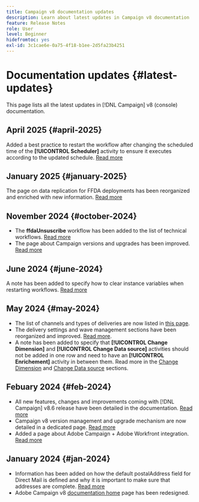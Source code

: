 ```yaml
---
title: Campaign v8 documentation updates
description: Learn about latest updates in Campaign v8 documentation
feature: Release Notes
role: User
level: Beginner
hidefromtoc: yes
exl-id: 3c1cae6e-0a75-4f18-b1ee-2d5fa23b4251
---
```

# Documentation updates {#latest-updates}

This page lists all the latest updates in [!DNL Campaign] v8 (console) documentation.

## April 2025 {#april-2025}

Added a best practice to restart the workflow after changing the scheduled time of the **[!UICONTROL Scheduler]** activity to ensure it executes according to the updated schedule. [Read more](../../automation/workflow/scheduler.md)

## January 2025 {#january-2025}

The page on data replication for FFDA deployments has been reorganized and enriched with new information. [Read more](../architecture/replication.md)

## November 2024 {#october-2024}

* The **ffdaUnsuscribe** workflow has been added to the list of technical workflows. [Read more](../../automation/workflow/technical-workflows.md)
* The page about Campaign versions and upgrades has been improved. [Read more](upgrades.md)

## June 2024 {#june-2024}

A note has been added to specify how to clear instance variables when restarting workflows. [Read more](../../automation/workflow/start-a-workflow.md)

## May 2024 {#may-2024}

* The list of channels and types of deliveries are now listed in [this page](create-message.md).
* The delivery settings and wave management sections have been reorganized and improved. [Read more](../send/configure-and-send.md).
* A note has been added to specify that **[!UICONTROL Change Dimension]** and **[!UICONTROL Change Data source]** activities should not be added in one row and need to have an **[!UICONTROL Enrichement]** activity in between them. Read more in the [Change Dimension](../../automation/workflow/change-dimension.md) and [Change Data source](../../automation/workflow/change-data-source.md) sections.

## Febuary 2024 {#feb-2024}

* All new features, changes and improvements coming with [!DNL Campaign] v8.6 release have been detailed in the documentation. [Read more](release-notes.md)
* Campaign v8 version management and upgrade mechanism are now detailed in a dedicated page. [Read more](upgrades.md)
* Added a page about Adobe Campaign + Adobe Workfront integration. [Read more](../connect/ac-workfront.md)

## January 2024 {#jan-2024}

* Information has been added on how the default postalAddress field for Direct Mail is defined and why it is important to make sure that addresses are complete. [Read more](../send/direct-mail.md)
* Adobe Campaign v8 [documentation home](../campaign-home.md) page has been redesigned.
